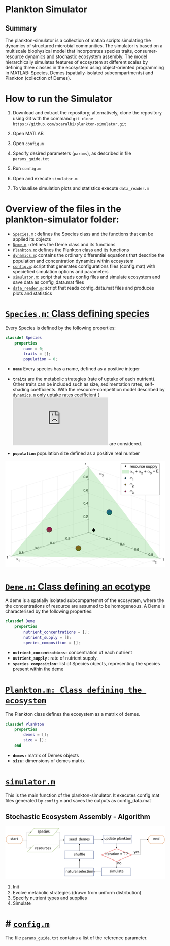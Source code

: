 # Plankton Simulator

## Summary
The plankton-simulator is a collection of matlab scripts simulating the dynamics of structured microbial communities. 
The simulator is based on a multiscale biophysical model that incorporates species traits, consumer-resource dynamics and stochastic ecosystem assembly. 
The model hierarchically simulates features of ecosystem at different scales by defining three classes in the ecosystem using object-oriented programming in MATLAB: Species, Demes (spatially-isolated subcompartments) and Plankton (collection of Demes).


# How to run the Simulator

1. Download and extract the repository; alternatively, clone the repository using Git with the command
```git clone https://github.com/scaralbi/plankton-simulator.git```

2. Open MATLAB 

3. Open ```config.m``` 

4. Specify desired parameters (```params```), as described in file ```params_guide.txt```   

5. Run ```config.m``` 

6. Open and execute ```simulator.m```

7. To visualise simulation plots and statistics execute ```data_reader.m``` 



# Overview of the files in the plankton-simulator folder:

* [`Species.m`](https://github.com/scaralbi/plankton-simulator/blob/master/Species.m )
: defines the Species class and the functions that can be applied its objects
* [`Deme.m`](https://github.com/scaralbi/plankton-simulator/blob/master/Deme.m )
: defines the Deme class and its functions
* [`Plankton.m`](https://github.com/scaralbi/plankton-simulator/blob/master/Plankton.m ): defines the Plankton class and its functions
* [`dynamics.m`](https://github.com/scaralbi/plankton-simulator/blob/master/dynamics.m ): contains the ordinary differential equations that describe the population and concentration dynamics within ecosystem
* [`config.m`](https://github.com/scaralbi/plankton-simulator/blob/master/config.m ): script that generates configurations files (config.mat) with speciefied simulation options and parameters
* [`simulator.m`](https://github.com/scaralbi/plankton-simulator/blob/master/simulator.m ): script that reads config files and simulate ecosystem and save data as config_data.mat files
* [`data_reader.m`](https://github.com/scaralbi/plankton-simulator/blob/master/data_reader.m ): script that reads config_data.mat files and produces plots and statistics



# [**`Species.m`: Class defining species**](https://github.com/scaralbi/plankton-simulator/blob/master/Species.m )

Every Species is defined by the following properties:

```Matlab
classdef Species    
    properties
        name = 0;
        traits = [];
        population = 0;
```
* **`name`** Every species has a name, defined as a positive integer
* **`traits`** are the metabolic strategies (rate of uptake of each nutrient). Other traits can be included such as size, sedimentation rates, self-shading coefficients. With the resource-competition model described by [`dynamics.m`](https://github.com/scaralbi/plankton-simulator/blob/master/dynamics.m ) only uptake rates coefficient (![equation](http://www.sciweavers.org/tex2img.php?eq=%5Coverrightarrow%7B%5Calpha_%7B%5Csigma%20i%7D%7D%20%3D%20%28%5Calpha_%7B1%7D%2C...%2C%5Calpha_%7Bp%7D%29&bc=White&fc=Black&im=png&fs=12&ff=arev&edit=0)
 are considered. 

 
 
* **`population`** population size defined as a positive real number

![alt text](https://github.com/scaralbi/plankton-simulator/blob/master/species.png)

# [**`Deme.m`: Class defining an ecotype**](https://github.com/scaralbi/plankton-simulator/blob/master/Deme.m ) 
A deme is a spatially isolated subcompartemnt of the ecosystem, where the the concentrations of resource are assumed to be homogeneous. 
A Deme is characterised by the following properties:
```Matlab
classdef Deme    
    properties
        nutrient_concentrations = [];
        nutrient_supply = [];
        species_composition = [];
```
* **`nutrient_concentrations:`** concentration of each nutrient
* **`nutrient_supply:`** rate of nutrient supply. 
* **`species composition:`** list of Species objects, representing the species present within the deme

# [**`Plankton.m: Class defining the ecosystem`**](https://github.com/scaralbi/plankton-simulator/blob/master/Plankton.m ) 
The Plankton class defines the ecosystem as a matrix of demes. 

```Matlab
classdef Plankton    
    properties
        demes = [];
        size = [];
    end
```
* **`demes:`** matrix of Demes objects
* **`size:`** dimensions of demes matrix


# [**`simulator.m`**](https://github.com/scaralbi/plankton-simulator/blob/master/simulator.m ) 
This is the main function of the plankton-simulator. It executes config.mat files generated by ```config.m```  and saves the outputs as config_data.mat 

## Stochastic Ecosystem Assembly - Algorithm
![alt text](https://github.com/scaralbi/plankton-simulator/blob/master/flowchart.png)

1. Init
2. Evolve metabolic strategies (drawn from uniform distribution)
3. Specify nutrient types and supplies
4. Simulate

# # [**`config.m`**](https://github.com/scaralbi/plankton-simulator/blob/master/config.m ) 
 
The file ```params_guide.txt``` contains a list of the reference parameter.





